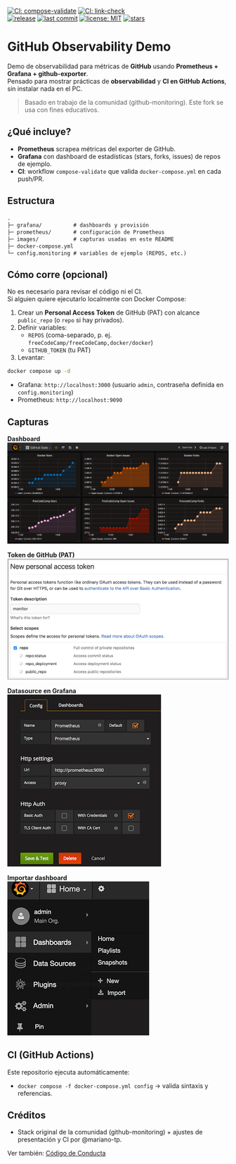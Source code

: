 [![CI: compose-validate](https://img.shields.io/github/actions/workflow/status/mariano-tp/github-observability-demo/compose-validate.yml?branch=main&label=compose-validate&style=flat-square)](https://github.com/mariano-tp/github-observability-demo/actions/workflows/compose-validate.yml)
[![CI: link-check](https://img.shields.io/github/actions/workflow/status/mariano-tp/github-observability-demo/link-check.yml?branch=main&label=link-check&style=flat-square)](https://github.com/mariano-tp/github-observability-demo/actions/workflows/link-check.yml)
<br>
[![release](https://img.shields.io/github/v/release/mariano-tp/github-observability-demo?display_name=tag&style=flat-square)](https://github.com/mariano-tp/github-observability-demo/releases)
[![last commit](https://img.shields.io/github/last-commit/mariano-tp/github-observability-demo?style=flat-square)](https://github.com/mariano-tp/github-observability-demo/commits/main)
[![license: MIT](https://img.shields.io/badge/license-MIT-green?style=flat-square)](./LICENSE)
[![stars](https://img.shields.io/github/stars/mariano-tp/github-observability-demo?style=flat-square)](https://github.com/mariano-tp/github-observability-demo/stargazers)



# GitHub Observability Demo

Demo de observabilidad para métricas de **GitHub** usando **Prometheus + Grafana + github-exporter**.  
Pensado para mostrar prácticas de **observabilidad** y **CI en GitHub Actions**, sin instalar nada en el PC.

> Basado en trabajo de la comunidad (github-monitoring). Este fork se usa con fines educativos.

## ¿Qué incluye?
- **Prometheus** scrapea métricas del exporter de GitHub.
- **Grafana** con dashboard de estadísticas (stars, forks, issues) de repos de ejemplo.
- **CI**: workflow `compose-validate` que valida `docker-compose.yml` en cada push/PR.

## Estructura
```
.
├─ grafana/          # dashboards y provisión
├─ prometheus/       # configuración de Prometheus
├─ images/           # capturas usadas en este README
├─ docker-compose.yml
└─ config.monitoring # variables de ejemplo (REPOS, etc.)
```

## Cómo corre (opcional)
No es necesario para revisar el código ni el CI.  
Si alguien quiere ejecutarlo localmente con Docker Compose:

1. Crear un **Personal Access Token** de GitHub (PAT) con alcance `public_repo` (o `repo` si hay privados).
2. Definir variables:
   - `REPOS` (coma-separado, p. ej. `freeCodeCamp/freeCodeCamp,docker/docker`)
   - `GITHUB_TOKEN` (tu PAT)
3. Levantar:
```bash
docker compose up -d
```

- Grafana: `http://localhost:3000` (usuario `admin`, contraseña definida en `config.monitoring`)  
- Prometheus: `http://localhost:9090`

## Capturas
**Dashboard**  
![Dashboard](images/dashboard.png)

**Token de GitHub (PAT)**  
![PAT](images/github_token.png)

**Datasource en Grafana**  
![Datasource](images/Grafana_Add_Data_Source.png)

**Importar dashboard**  
![Import](images/Import_Dashboard.png)

## CI (GitHub Actions)
Este repositorio ejecuta automáticamente:
- `docker compose -f docker-compose.yml config` → valida sintaxis y referencias.

## Créditos
- Stack original de la comunidad (github-monitoring) + ajustes de presentación y CI por @mariano-tp.

Ver también: [Código de Conducta](./.github/CODE_OF_CONDUCT.md)
